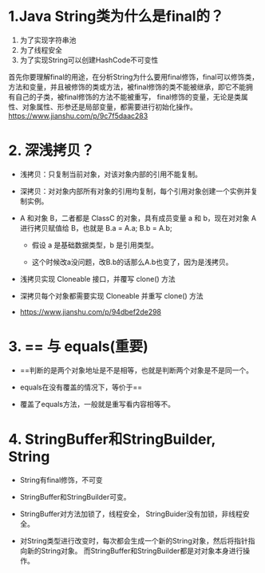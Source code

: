 # 1.Java String类为什么是final的？

1. 为了实现字符串池
2. 为了线程安全
3. 为了实现String可以创建HashCode不可变性

首先你要理解final的用途，在分析String为什么要用final修饰，final可以修饰类，方法和变量，并且被修饰的类或方法，被final修饰的类不能被继承，即它不能拥有自己的子类，被final修饰的方法不能被重写， final修饰的变量，无论是类属性、对象属性、形参还是局部变量，都需要进行初始化操作。
https://www.jianshu.com/p/9c7f5daac283

# 2. 深浅拷贝？
- 浅拷贝：只复制当前对象，对该对象内部的引用不能复制。

- 深拷贝：对对象内部所有对象的引用均复制，每个引用对象创建一个实例并复制实例。

-  A 和对象 B，二者都是 ClassC 的对象，具有成员变量 a 和 b，现在对对象 A 进行拷贝赋值给 B，也就是 B.a = A.a; B.b = A.b;
    - 假设 a 是基础数据类型，b 是引用类型。
    
    - 这个时候改a没问题，改B.b的话那么A.b也变了，因为是浅拷贝。

- 浅拷贝实现 Cloneable 接口，并覆写 clone() 方法
- 深拷贝每个对象都需要实现 Cloneable 并重写 clone() 方法
- https://www.jianshu.com/p/94dbef2de298

# 3. == 与 equals(重要)
- ==判断的是两个对象地址是不是相等，也就是判断两个对象是不是同一个。

- equals在没有覆盖的情况下，等价于==
- 覆盖了equals方法，一般就是重写看内容相等不。

# 4. StringBuffer和StringBuilder, String
- String有final修饰，不可变
- StringBuffer和StringBuilder可变。

- StringBuffer对方法加锁了，线程安全， StringBuider没有加锁，非线程安全。
- 对String类型进行改变时，每次都会生成一个新的String对象，然后将指针指向新的String对象。 而StringBuffer和StringBuilder都是对对象本身进行操作。